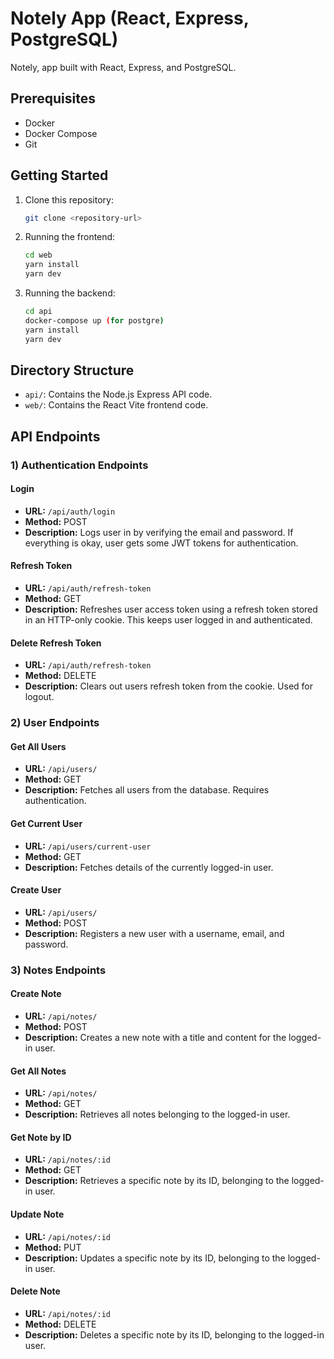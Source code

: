 # Notely App (React, Express, PostgreSQL)

Notely, app built with React, Express, and PostgreSQL.

## Prerequisites

- Docker
- Docker Compose
- Git

## Getting Started

1.  Clone this repository:

    ```bash
    git clone <repository-url>
    ```

2.  Running the frontend:
    ```bash
    cd web
    yarn install
    yarn dev
    ```
3.  Running the backend:

    ```bash
    cd api
    docker-compose up (for postgre)
    yarn install
    yarn dev
    ```

## Directory Structure

- `api/`: Contains the Node.js Express API code.
- `web/`: Contains the React Vite frontend code.

## API Endpoints

### 1) Authentication Endpoints

#### Login

- **URL:** `/api/auth/login`
- **Method:** POST
- **Description:** Logs user in by verifying the email and password. If everything is okay, user gets some JWT tokens for authentication.

#### Refresh Token

- **URL:** `/api/auth/refresh-token`
- **Method:** GET
- **Description:** Refreshes user access token using a refresh token stored in an HTTP-only cookie. This keeps user logged in and authenticated.

#### Delete Refresh Token

- **URL:** `/api/auth/refresh-token`
- **Method:** DELETE
- **Description:** Clears out users refresh token from the cookie. Used for logout.

### 2) User Endpoints

#### Get All Users

- **URL:** `/api/users/`
- **Method:** GET
- **Description:** Fetches all users from the database. Requires authentication.

#### Get Current User

- **URL:** `/api/users/current-user`
- **Method:** GET
- **Description:** Fetches details of the currently logged-in user.

#### Create User

- **URL:** `/api/users/`
- **Method:** POST
- **Description:** Registers a new user with a username, email, and password.

### 3) Notes Endpoints

#### Create Note

- **URL:** `/api/notes/`
- **Method:** POST
- **Description:** Creates a new note with a title and content for the logged-in user.

#### Get All Notes

- **URL:** `/api/notes/`
- **Method:** GET
- **Description:** Retrieves all notes belonging to the logged-in user.

#### Get Note by ID

- **URL:** `/api/notes/:id`
- **Method:** GET
- **Description:** Retrieves a specific note by its ID, belonging to the logged-in user.

#### Update Note

- **URL:** `/api/notes/:id`
- **Method:** PUT
- **Description:** Updates a specific note by its ID, belonging to the logged-in user.

#### Delete Note

- **URL:** `/api/notes/:id`
- **Method:** DELETE
- **Description:** Deletes a specific note by its ID, belonging to the logged-in user.
